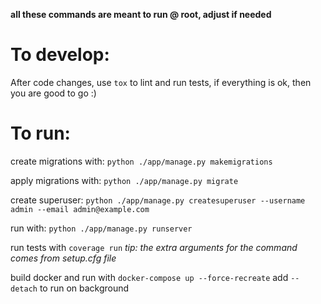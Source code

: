 **all these commands are meant to run @ root, adjust if needed**

# To develop:
After code changes, use `tox` to lint and run tests, if everything is ok, then you are good to go :)

# To run:
create migrations with:
`python ./app/manage.py makemigrations`

apply migrations with:
`python ./app/manage.py migrate`

create superuser:
`python ./app/manage.py createsuperuser --username admin --email admin@example.com`

run with:
`python ./app/manage.py runserver`

run tests with
`coverage run`
*tip: the extra arguments for the command comes from setup.cfg file*


build docker and run with
`docker-compose up --force-recreate`
add `--detach` to run on background